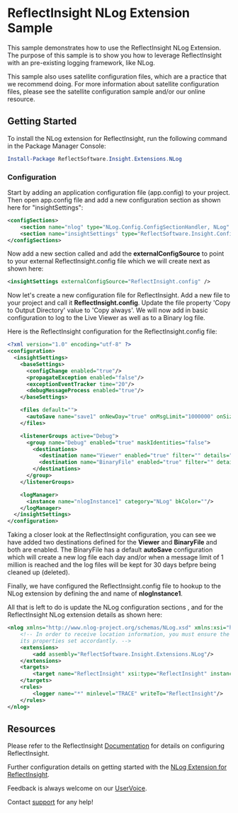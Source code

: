 ﻿# ReflectInsight NLog Extension Sample

This sample demonstrates how to use the ReflectInsight NLog Extension. The purpose of this sample is to show you how to leverage ReflectInsight with an pre-existing logging framework, like NLog.

This sample also uses satellite configuration files, which are a practice that we recommend doing. For more information about satellite configuration files, please
see the satellite configuration sample and/or our online resource.

## Getting Started

To install the NLog extension for ReflectInsight, run the following command in the Package Manager Console:

```powershell
Install-Package ReflectSoftware.Insight.Extensions.NLog
```

### Configuration

Start by adding an application configuration file (app.config) to your project. Then open app.config file and add a new configuration
section as shown here for "insightSettings":

```xml
<configSections>
    <section name="nlog" type="NLog.Config.ConfigSectionHandler, NLog" />
    <section name="insightSettings" type="ReflectSoftware.Insight.ConfigurationHandler,ReflectSoftware.Insight"/>
</configSections>
```

Now add a new section called <insightSettings></insightSettings> and add the **externalConfigSource** to point to your external ReflectInsight.config file which we will create next as shown here:

```xml
<insightSettings externalConfigSource="ReflectInsight.config" />
```

Now let's create a new configuration file for ReflectInsight. Add a new file to your project and call it **ReflectInsight.config**. 
Update the file property 'Copy to Output Directory' value to 'Copy always'. We will now add in basic configuration to log to the 
Live Viewer as well as to a Binary log file.

Here is the ReflectInsight configuration for the ReflectInsight.config file:

```xml
<?xml version="1.0" encoding="utf-8" ?>
<configuration>
  <insightSettings>
    <baseSettings>
      <configChange enabled="true"/>
      <propagateException enabled="false"/>
      <exceptionEventTracker time="20"/>
      <debugMessageProcess enabled="true"/>
    </baseSettings>

    <files default="">
      <autoSave name="save1" onNewDay="true" onMsgLimit="1000000" onSize="0" recycleFilesEvery="30" />
    </files>

    <listenerGroups active="Debug">
      <group name="Debug" enabled="true" maskIdentities="false">
        <destinations>
          <destination name="Viewer" enabled="true" filter="" details="Viewer"/>
          <destination name="BinaryFile" enabled="true" filter="" details="BinaryFile[path=$(workingdir)\Log\ReflectInsightLog.rlg; autoSave=save1]" />
        </destinations>
      </group>
    </listenerGroups>

    <logManager>
      <instance name="nlogInstance1" category="NLog" bkColor=""/>
    </logManager>
  </insightSettings>
</configuration>
```
  
Taking a closer look at the ReflectInsight configuration, you can see we have added two destinations defined for the **Viewer** and **BinaryFile** and both are enabled.
The BinaryFile has a default **autoSave** configuration which will create a new log file each day and/or when a message limit of 1 million is reached and the log files 
will be kept for 30 days befpre being cleaned up (deleted).

Finally, we have configured the ReflectInsight.config file to hookup to the NLog extension by defining the <logManager> and <instance> name of **nlogInstance1**. 

All that is left to do is update the NLog configuration sections  <extensions>, <targets> and <rules> for the ReflectInsight NLog extension details as shown here:
```xml
<nlog xmlns="http://www.nlog-project.org/schemas/NLog.xsd" xmlns:xsi="http://www.w3.org/2001/XMLSchema-instance">
    <!-- In order to receive location information, you must ensure the layout has the parameter ${callsite} and all 
    its properties set accordantly. -->
    <extensions>
        <add assembly="ReflectSoftware.Insight.Extensions.NLog"/>
    </extensions>
    <targets>
        <target name="ReflectInsight" xsi:type="ReflectInsight" instanceName="nlogInstance1" displayLevel="true" displayLocation="true" layout="${callsite:className=true:fileName=true:includeSourcePath=true:methodName=true}"/>
    </targets>
    <rules>
        <logger name="*" minlevel="TRACE" writeTo="ReflectInsight"/>
    </rules>
</nlog>
```




## Resources

Please refer to the ReflectInsight [Documentation](https://reflectsoftware.atlassian.net/wiki/display/RI5/ReflectInsight+5+documentation) for details on configuring ReflectInsight.
       
Further configuration details on getting started with the [NLog Extension for ReflectInsight](https://reflectsoftware.atlassian.net/wiki/display/RI5/NLog+Extension).

Feedback is always welcome on our [UserVoice](http://reflectsoftware.uservoice.com/forums/158277-reflectinsight-feedback).

Contact [support](support@reflectsoftware.com) for any help!